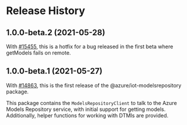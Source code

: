 # Release History

## 1.0.0-beta.2 (2021-05-28)

With [#15455](https://github.com/Azure/azure-sdk-for-js/pull/15455), this is a hotfix for a bug released in the first beta where getModels fails on remote. 

## 1.0.0-beta.1 (2021-05-27)

With [#14863](https://github.com/Azure/azure-sdk-for-js/pull/14863), this is the first release of the @azure/iot-modelsrepository package.

This package contains the `ModelsRepositoryClient` to talk to the Azure Models Repository service, with initial support for getting models. Additionally, helper functions for working with DTMIs are provided.
